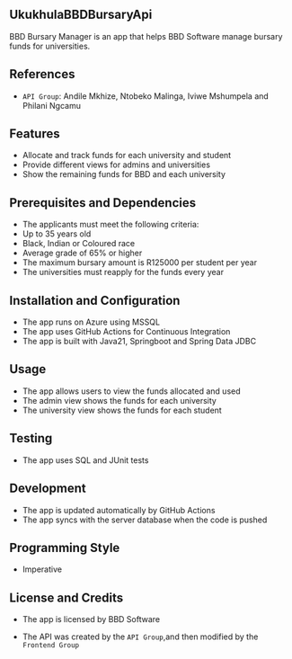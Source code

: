 ## UkukhulaBBDBursaryApi

BBD Bursary Manager is an app that helps BBD Software manage bursary funds for universities.

## References

- `API Group`: Andile Mkhize, Ntobeko Malinga, Iviwe Mshumpela and Philani Ngcamu


## Features

- Allocate and track funds for each university and student
- Provide different views for admins and universities
- Show the remaining funds for BBD and each university

## Prerequisites and Dependencies

- The applicants must meet the following criteria:
- Up to 35 years old
- Black, Indian or Coloured race
- Average grade of 65% or higher
- The maximum bursary amount is R125000 per student per year
- The universities must reapply for the funds every year

## Installation and Configuration

- The app runs on Azure using MSSQL
- The app uses GitHub Actions for Continuous Integration
- The app is built with Java21, Springboot and Spring Data JDBC

## Usage

- The app allows users to view the funds allocated and used
- The admin view shows the funds for each university
- The university view shows the funds for each student

## Testing

- The app uses SQL and JUnit tests

## Development

- The app is updated automatically by GitHub Actions
- The app syncs with the server database when the code is pushed

## Programming Style 
 - Imperative

## License and Credits

- The app is licensed by BBD Software

- The API was created by the `API Group`,and then modified by the `Frontend Group`

